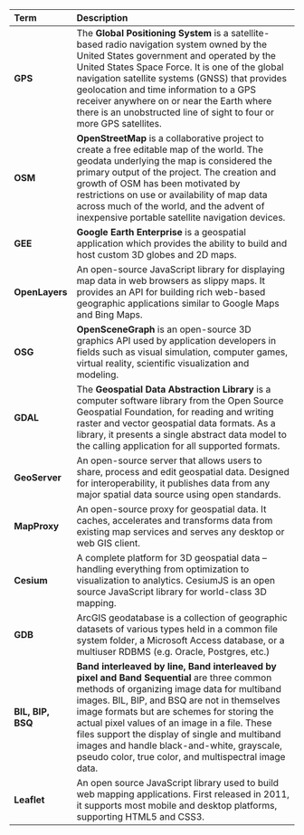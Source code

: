 Term | Description
:--- | :---
**GPS**  | The **Global Positioning System** is a satellite-based radio navigation system owned by the United States government and operated by the United States Space Force. It is one of the global navigation satellite systems (GNSS) that provides geolocation  and time information to a GPS receiver anywhere on or near the Earth where there is an unobstructed line of sight to four or more GPS satellites.
**OSM**  | **OpenStreetMap** is a collaborative project to create a free editable map of the world. The geodata underlying the map is considered the primary output of the project. The creation and growth of OSM has been motivated by restrictions on use or availability of map data across much of the world, and the advent of inexpensive portable satellite navigation devices.
**GEE**  | **Google Earth Enterprise** is a geospatial application which provides the ability to build and host custom 3D globes and 2D maps.
**OpenLayers**  | An open-source JavaScript library for displaying map data in web browsers as slippy maps. It provides an API for building rich web-based geographic applications similar to Google Maps and Bing Maps.
**OSG**  | **OpenSceneGraph** is an open-source 3D graphics API used by application developers in fields such as visual simulation, computer games, virtual reality, scientific visualization and modeling.
**GDAL**  | The **Geospatial Data Abstraction Library** is a computer software library from the Open Source Geospatial Foundation, for reading and writing raster and vector  geospatial data formats. As a library, it presents a single abstract data model to the calling application for all supported formats.
**GeoServer**  | An open-source server that allows users to share, process and edit geospatial data. Designed for interoperability, it publishes data from any major spatial data source using open standards.
**MapProxy**  | An open-source proxy for geospatial data. It caches, accelerates and transforms data from existing map services and serves any desktop or web GIS client.
**Cesium**  | A complete platform for 3D geospatial data – handling everything from optimization to visualization to analytics. CesiumJS is an open source JavaScript library for world-class 3D mapping.
**GDB**  | ArcGIS geodatabase is a collection of geographic datasets of various types held in a common file system folder, a Microsoft Access database, or a multiuser RDBMS (e.g. Oracle, Postgres, etc.)
**BIL, BIP, BSQ**  | **Band interleaved by line, Band interleaved by pixel and Band Sequential** are three common methods of organizing image data for multiband images. BIL, BIP, and BSQ are not in themselves image formats but are schemes for storing the actual pixel values of an image in a file. These files support the display of single and multiband images and handle black-and-white, grayscale, pseudo color, true color, and multispectral image data.
**Leaflet**  | An open source JavaScript library used to build web mapping applications. First released in 2011, it supports most mobile and desktop platforms, supporting HTML5 and CSS3.